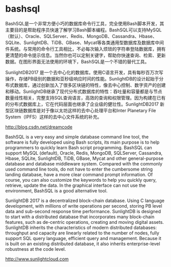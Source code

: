# bashsql
BashSQL是一个非常方便小巧的数据库命令行工具，完全使用Bash脚本开发，其主要目的是帮助程序员快速了解学习Bash脚本编程。BashSQL可以支持MySQL（默认）、Oracle、SQLServer、Redis、MongoDB、Cassandra、Hbase、SQLite、SunlightDB、TiDB、GBase、Mycat等各类通用型数据库及数据库中间件系统。与常用的命令行工具相比，不必每次输入烦琐的字符串登陆数据库，拥有更清楚的命令提示信息。当然你也可以定制关键字，帮助你快速查询、检索、更新数据。在图形界面无法使用的环境下，BashSQL是一个不错的替代工具。

SunlightDB2017 是一个去中心化的数据库。使用C语言开发，具有每秒百万次写操作，存储PB级别的数据和亚秒级响应时间的性能。SunlightDB的设计起始于分布式数据库，通过创新加入了很多区块链的特性，像去中心控制、数字资产的创建和移动。SunlightDB继承了现代分布式数据库的特性：吞吐量和容量都是与节点数量线性相关，完整支持SQL查询语言，高效的查询和权限管理。因为构建在已有的分布式数据库上，它在代码层面也继承了企业级的健壮性。SunlightDB2017 新型区块链数据库是对于像以太坊这样的去中心处理平台和Inter Planetary File System（IPFS）这样的去中心文件系统的补充。

http://blog.csdn.net/dreamcode

BashSQL is a very easy and simple database command line tool, the software is fully developed using Bash scripts, its main purpose is to help programmers to quickly learn Bash script programming. BashSQL can support MySQL (default), Oracle, Redis, MongoDB, SQLServer, Cassandra, Hbase, SQLite, SunlightDB, TiDB, GBase, Mycat and other general-purpose database and database middleware system. Compared with the commonly used command line tools, do not have to enter the cumbersome string landing database, have a more clear command prompt information. Of course, you can also customize the keywords to help you quickly query, retrieve, update the data. In the graphical interface can not use the environment, BashSQL is a good alternative tool.

SunlightDB 2017 is a decentralized block-chain database. Using C language development, with millions of write operations per second, storing PB level data and sub-second response time performance. SunlightDB is designed to start with a distributed database that incorporates many block-chain features, such as de-centric operations, creating and moving digital assets. SunlightDB inherits the characteristics of modern distributed databases: throughput and capacity are linearly related to the number of nodes, fully support SQL query language, efficient query and management. Because it is built on an existing distributed database, it also inherits enterprise-level robustness at the code level.

http://www.sunlightcloud.com
